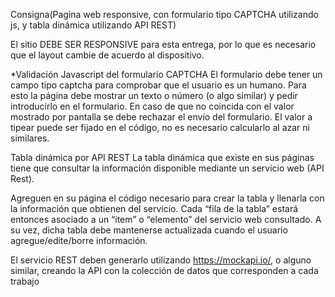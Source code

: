 Consigna(Pagina web responsive, con formulario tipo CAPTCHA utilizando js, y tabla dinámica utilizando API REST)

El sitio DEBE SER RESPONSIVE para esta entrega, por lo que es necesario que el layout cambie de acuerdo al dispositivo. 

*Validación Javascript del formulario CAPTCHA
El formulario debe tener un campo tipo captcha para comprobar que el usuario es un humano. Para esto la página debe mostrar un texto o número (o algo similar) y pedir introducirlo en el formulario. En caso de que no coincida con el valor mostrado por pantalla se debe rechazar el envío del formulario. El valor a tipear puede ser fijado en el código, no es necesario calcularlo al azar ni similares.


Tabla dinámica por API REST
La tabla dinámica que existe en sus páginas tiene que consultar la información disponible mediante un servicio web (API Rest). 

Agreguen en su página el código necesario para crear la tabla y llenarla con la información que obtienen del servicio. Cada “fila de la tabla” estará entonces asociado a un “item” o “elemento” del servicio web consultado. A su vez, dicha tabla debe mantenerse actualizada cuando el usuario agregue/edite/borre información.

El servicio REST deben generarlo utilizando https://mockapi.io/,  o alguno similar, creando la API con la colección de datos que corresponden a cada trabajo